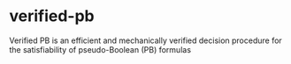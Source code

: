 # verified-pb

Verified PB is an efficient and mechanically verified decision procedure for the satisfiability of pseudo-Boolean (PB) formulas
